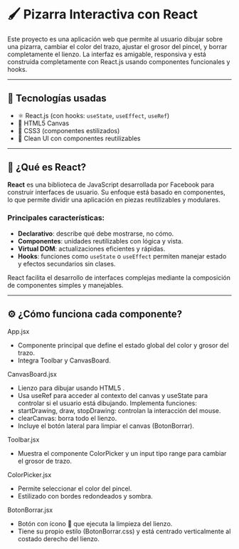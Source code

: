 # 🖌️ Pizarra Interactiva con React

Este proyecto es una aplicación web que permite al usuario dibujar sobre una pizarra, cambiar el color del trazo, ajustar el grosor del pincel, y borrar completamente el lienzo. La interfaz es amigable, responsiva y está construida completamente con React.js usando componentes funcionales y hooks.

---

## 🚀 Tecnologías usadas

- ⚛️ React.js (con hooks: `useState`, `useEffect`, `useRef`)
- 🎨 HTML5 Canvas
- 💅 CSS3 (componentes estilizados)
- 🧹 Clean UI con componentes reutilizables

---

## 🧠 ¿Qué es React?

**React** es una biblioteca de JavaScript desarrollada por Facebook para construir interfaces de usuario. Su enfoque está basado en componentes, lo que permite dividir una aplicación en piezas reutilizables y modulares.

### Principales características:
- **Declarativo**: describe qué debe mostrarse, no cómo.
- **Componentes**: unidades reutilizables con lógica y vista.
- **Virtual DOM**: actualizaciones eficientes y rápidas.
- **Hooks**: funciones como `useState` o `useEffect` permiten manejar estado y efectos secundarios sin clases.

React facilita el desarrollo de interfaces complejas mediante la composición de componentes simples y manejables.

---

## ⚙️ ¿Cómo funciona cada componente?
App.jsx
- Componente principal que define el estado global del color y grosor del trazo.
- Integra Toolbar y CanvasBoard.

CanvasBoard.jsx
- Lienzo para dibujar usando HTML5 <canvas>.
- Usa useRef para acceder al contexto del canvas y useState para controlar si el usuario está dibujando.
Implementa funciones:
- startDrawing, draw, stopDrawing: controlan la interacción del mouse.
- clearCanvas: borra todo el lienzo.
- Incluye el botón lateral para limpiar el canvas (BotonBorrar).

Toolbar.jsx
- Muestra el componente ColorPicker y un input tipo range para cambiar el grosor de trazo.

ColorPicker.jsx
- Permite seleccionar el color del pincel.
- Estilizado con bordes redondeados y sombra.

BotonBorrar.jsx
- Botón con ícono 🧹 que ejecuta la limpieza del lienzo.
- Tiene su propio estilo (BotonBorrar.css) y está centrado verticalmente al costado derecho del lienzo.
